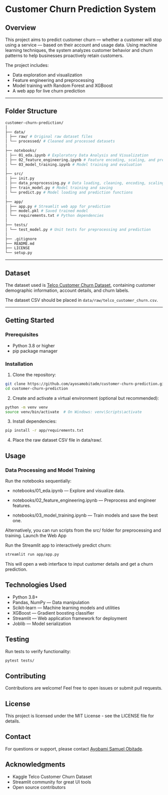 # Customer Churn Prediction System

## Overview

This project aims to predict customer churn — whether a customer will stop using a service — based on their account and usage data. Using machine learning techniques, the system analyzes customer behavior and churn patterns to help businesses proactively retain customers.

The project includes:
- Data exploration and visualization
- Feature engineering and preprocessing
- Model training with Random Forest and XGBoost
- A web app for live churn prediction

---

## Folder Structure

```bash
customer-churn-prediction/
│
├── data/
│ ├── raw/ # Original raw dataset files
│ └── processed/ # Cleaned and processed datasets
│
├── notebooks/
│ ├── 01_eda.ipynb # Exploratory Data Analysis and Visualization
│ ├── 02_feature_engineering.ipynb # Feature encoding, scaling, and preprocessing
│ └── 03_model_training.ipynb # Model training and evaluation
│
├── src/
│ ├── init.py
│ ├── data_preprocessing.py # Data loading, cleaning, encoding, scaling
│ ├── train_model.py # Model training and saving
│ └── predict.py # Model loading and prediction functions
│
├── app/
│ ├── app.py # Streamlit web app for prediction
│ ├── model.pkl # Saved trained model
│ └── requirements.txt # Python dependencies
│
├── tests/
│ └── test_model.py # Unit tests for preprocessing and prediction
│
├── .gitignore
├── README.md
├── LICENSE
└── setup.py

```

---

## Dataset

The dataset used is [Telco Customer Churn Dataset](https://www.kaggle.com/blastchar/telco-customer-churn), containing customer demographic information, account details, and churn labels.

The dataset CSV should be placed in `data/raw/telco_customer_churn.csv`.

---

## Getting Started

### Prerequisites

- Python 3.8 or higher
- pip package manager

### Installation

1. Clone the repository:

```bash
git clone https://github.com/ayosamobitade/customer-churn-prediction.git
cd customer-churn-prediction
```

2. Create and activate a virtual environment (optional but recommended):

```bash
python -m venv venv
source venv/bin/activate  # On Windows: venv\Scripts\activate
```


3. Install dependencies:

```bash
pip install -r app/requirements.txt
```

4. Place the raw dataset CSV file in data/raw/.

## Usage
### Data Processing and Model Training

Run the notebooks sequentially:

- notebooks/01_eda.ipynb — Explore and visualize data.

- notebooks/02_feature_engineering.ipynb — Preprocess and engineer features.

- notebooks/03_model_training.ipynb — Train models and save the best one.

Alternatively, you can run scripts from the src/ folder for preprocessing and training.
Launch the Web App

Run the Streamlit app to interactively predict churn:
```bash
streamlit run app/app.py
```

This will open a web interface to input customer details and get a churn prediction.

## Technologies Used
- Python 3.8+
- Pandas, NumPy — Data manipulation
- Scikit-learn — Machine learning models and utilities
- XGBoost — Gradient boosting classifier
- Streamlit — Web application framework for deployment
- Joblib — Model serialization

## Testing

Run tests to verify functionality:
```bash
pytest tests/
```
## Contributing
Contributions are welcome! Feel free to open issues or submit pull requests.

## License
This project is licensed under the MIT License - see the LICENSE file for details.

## Contact
For questions or support, please contact [Ayobami Samuel Obitade](ayosamobitade@gmail.com).

## Acknowledgments
- Kaggle Telco Customer Churn Dataset
- Streamlit community for great UI tools
- Open source contributors

